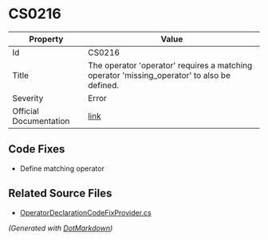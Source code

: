 # CS0216

| Property               | Value                                                                                         |
| ---------------------- | --------------------------------------------------------------------------------------------- |
| Id                     | CS0216                                                                                        |
| Title                  | The operator 'operator' requires a matching operator 'missing\_operator' to also be defined\. |
| Severity               | Error                                                                                         |
| Official Documentation | [link](http://docs.microsoft.com/en-us/dotnet/csharp/misc/cs0216)                             |

## Code Fixes

* Define matching operator

## Related Source Files

* [OperatorDeclarationCodeFixProvider.cs](../../src/CodeFixes/CSharp/CodeFixes/OperatorDeclarationCodeFixProvider.cs)

*\(Generated with [DotMarkdown](http://github.com/JosefPihrt/DotMarkdown)\)*